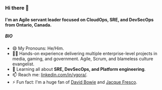 ### Hi there 👋

#### I'm an Agile servant leader focused on CloudOps, SRE, and DevSecOps from Ontario, Canada.

##### BIO

- 😄 My Pronouns: He/Him.
- 👨‍🏭 Hands-on experience delivering multiple enterprise-level projects in media, gaming, and government. Agile, Scrum, and blameless culture evangelist.
- 🌱 Learning all about **SRE, DevSecOps, and Platform engineering**.
- 📫 Reach me: [linkedin.com/in/ygora/](https://www.linkedin.com/in/ygora/).
- ⚡️ Fun fact: I'm a huge fan of [David Bowie](https://www.youtube.com/watch?v=iYYRH4apXDo) and [Jacque Fresco](https://youtu.be/VbsIP8kYUFc).

